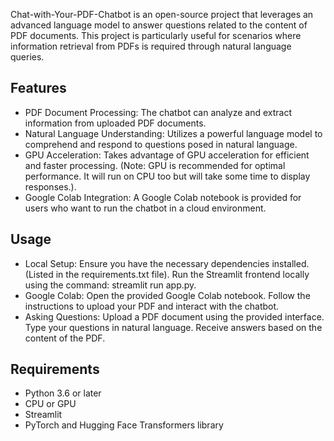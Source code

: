 Chat-with-Your-PDF-Chatbot is an open-source project that leverages an advanced language model to answer questions related to the content of PDF documents. This project is particularly useful for scenarios where information retrieval from PDFs is required through natural language queries.

## Features ##
- PDF Document Processing:
  The chatbot can analyze and extract information from uploaded PDF documents.
- Natural Language Understanding: Utilizes a powerful language model to comprehend and respond to questions posed in natural language.
- GPU Acceleration: Takes advantage of GPU acceleration for efficient and faster processing. (Note: GPU is recommended for optimal performance. It will run on CPU too but will take some time to display responses.).
- Google Colab Integration: A Google Colab notebook is provided for users who want to run the chatbot in a cloud environment.

## Usage ##
- Local Setup:
Ensure you have the necessary dependencies installed. (Listed in the requirements.txt file).
Run the Streamlit frontend locally using the command: streamlit run app.py.
- Google Colab: Open the provided Google Colab notebook.
Follow the instructions to upload your PDF and interact with the chatbot.
- Asking Questions:
Upload a PDF document using the provided interface.
Type your questions in natural language.
Receive answers based on the content of the PDF.

## Requirements ##
- Python 3.6 or later
- CPU or GPU
- Streamlit
- PyTorch and Hugging Face Transformers library
